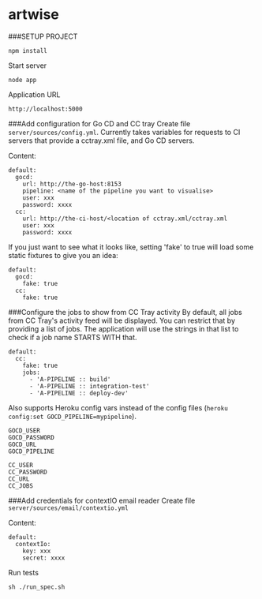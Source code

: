 artwise
=======

###SETUP PROJECT
```
npm install
```

Start server
```
node app
```

Application URL
```
http://localhost:5000
```

###Add configuration for Go CD and CC tray
Create file `server/sources/config.yml`. Currently takes variables for requests to CI servers that provide a cctray.xml file, and Go CD servers.

Content:
```
default:
  gocd:
    url: http://the-go-host:8153
    pipeline: <name of the pipeline you want to visualise>
    user: xxx
    password: xxxx
  cc:
    url: http://the-ci-host/<location of cctray.xml/cctray.xml
    user: xxx
    password: xxxx
```

If you just want to see what it looks like, setting 'fake' to true will load some static fixtures to give you an idea:
```
default:
  gocd:
    fake: true
  cc:
    fake: true
```

###Configure the jobs to show from CC Tray activity
By default, all jobs from CC Tray's activity feed will be displayed. You can restrict that by providing a list of jobs. The application will use the strings in that list to check if a job name STARTS WITH that.
```
default:
  cc:
    fake: true
    jobs:
      - 'A-PIPELINE :: build'
      - 'A-PIPELINE :: integration-test'
      - 'A-PIPELINE :: deploy-dev'
```


Also supports Heroku config vars instead of the config files (`heroku config:set GOCD_PIPELINE=mypipeline`).

```
GOCD_USER
GOCD_PASSWORD
GOCD_URL
GOCD_PIPELINE

CC_USER
CC_PASSWORD
CC_URL
CC_JOBS
```

###Add credentials for contextIO email reader
Create file `server/sources/email/contextio.yml`

Content:
```
default:
  contextIo:
    key: xxx
    secret: xxxx
```


Run tests
```
sh ./run_spec.sh
```